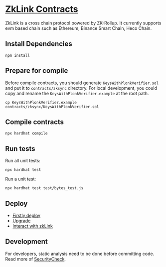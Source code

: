 # [ZkLink Contracts](https://zk.link/)

ZkLink is a cross chain protocol powered by ZK-Rollup. It currently supports evm based chain such as Ethereum, Binance Smart Chain, Heco Chain.

## Install Dependencies

`npm install`

## Prepare for compile

Before compile contracts, you should generate `KeysWithPlonkVerifier.sol` and put it to `contracts/zksync` directory. For local development, you could copy and rename the `KeysWithPlonkVerifier.example` at the root path.

```shell
cp KeysWithPlonkVerifier.example contracts/zksync/KeysWithPlonkVerifier.sol
```

## Compile contracts

`npx hardhat compile`

## Run tests

Run all unit tests:

`npx hardhat test`

Run a unit test:

```shell
npx hardhat test test/bytes_test.js
```

## Deploy
* [Firstly deploy](docs/Deploy.md)
* [Upgrade](docs/Upgrade.md)
* [Interact with zkLink](docs/Interact.md)


## Development

For developers, static analysis need to be done before committing code. Read more of [SecurityCheck](docs/SecurityCheck.md).
